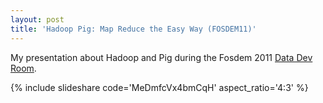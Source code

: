 ```yaml
---
layout: post
title: 'Hadoop Pig: Map Reduce the Easy Way (FOSDEM11)'
---
```


My presentation about Hadoop and Pig during the Fosdem 2011 [Data Dev Room](http://fosdem.org/2011/schedule/track/data_analytics_devroom).


{% include slideshare code='MeDmfcVx4bmCqH' aspect_ratio='4:3' %}